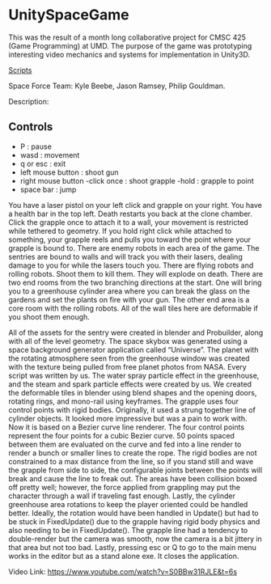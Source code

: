 # UnitySpaceGame

This was the result of a month long collaborative project for CMSC 425 (Game Programming) at UMD. 
The purpose of the game was prototyping interesting video mechanics and systems for implementation in Unity3D.

<a href="Space Force/Assets/Scripts/Enviro">Scripts</a> 

Space Force
Team: 
Kyle Beebe, Jason Ramsey, Philip Gouldman.


Description:
 </br>
 <p>
 
 Controls
 ---------
 
- P :  pause 
- wasd : movement 
- q or esc : exit
- left mouse button : shoot gun
- right mouse button 
    -click once : shoot grapple
    -hold : grapple to point 
- space bar : jump

You have a laser pistol on your left click and grapple on your right. You have a health bar in the top left. Death restarts you back at the clone chamber. Click the grapple once to attach it to a wall, your movement is restricted while tethered to geometry. If you hold right click while attached to something, your grapple reels and pulls you toward the point where your grapple is bound to. There are enemy robots in each area of the game. The sentries are bound to walls and will track you with their lasers, dealing damage to you for while the lasers touch you. There are flying robots and rolling robots. Shoot them to kill them. They will explode on death. There are two end rooms from the two branching directions at the start. One will bring you to a greenhouse cylinder area where you can break the glass on the gardens and set the plants on fire with your gun. The other end area is a core room with the rolling robots. All of the wall tiles here are deformable if you shoot them enough.
 </p>
 <p>
 All of the assets for the sentry were created in blender and Probuilder, along with all of the level geometry. The space skybox was generated using a space background generator application called “Universe”. The planet with the rotating atmosphere seen from the greenhouse window was created with the texture being pulled from free planet photos from NASA. Every script was written by us. The water spray particle effect in the greenhouse, and the steam and spark particle effects were created by us. We created the deformable tiles in blender using blend shapes and the opening doors, rotating rings, and mono-rail using keyframes. The grapple uses four control points with rigid bodies. Originally, it used a strung together line of cylinder objects. It looked more impressive but was a pain to work with. Now it is based on a Bezier curve line renderer. The four control points represent the four points for a cubic Bezier curve. 50 points spaced between them are evaluated on the curve and fed into a line render to render a bunch or smaller lines to create the rope. The rigid bodies are not constrained to a max distance from the line, so if you stand still and wave the grapple from side to side, the configurable joints between the points will break and cause the line to freak out. The areas have been collision boxed off pretty well; however, the force applied from grappling may put the character through a wall if traveling fast enough. Lastly, the cylinder greenhouse area rotations to keep the player oriented could be handled better. Ideally, the rotation would have been handled in Update() but had to be stuck in FixedUpdate() due to the grapple having rigid body physics and also needing to be in FixedUpdate(). The grapple line had a tendency to double-render but the camera was smooth, now the camera is a bit jittery in that area but not too bad. Lastly, pressing esc or Q to go to the main menu works in the editor but as a stand alone exe. It closes the application. 
 </p>


Video Link:
https://www.youtube.com/watch?v=S0BBw31RJLE&t=6s

